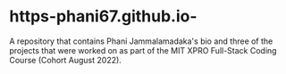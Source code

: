 # https-phani67.github.io-
A repository that contains Phani Jammalamadaka's bio and three of the projects that were worked on as part of the MIT XPRO Full-Stack Coding Course (Cohort August 2022).
